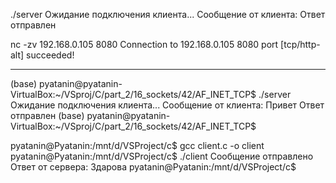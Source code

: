 ./server 
Ожидание подключения клиента...
Сообщение от клиента: 
Ответ отправлен

nc -zv 192.168.0.105 8080
Connection to 192.168.0.105 8080 port [tcp/http-alt] succeeded!

______________________________________


(base) pyatanin@pyatanin-VirtualBox:~/VSproj/C/part_2/16_sockets/42/AF_INET_TCP$ ./server 
Ожидание подключения клиента...
Сообщение от клиента: Привет
Ответ отправлен
(base) pyatanin@pyatanin-VirtualBox:~/VSproj/C/part_2/16_sockets/42/AF_INET_TCP$ 



pyatanin@Pyatanin:/mnt/d/VSProject/c$ gcc client.c -o client
pyatanin@Pyatanin:/mnt/d/VSProject/c$ ./client
Сообщение отправлено
Ответ от сервера: Здарова
pyatanin@Pyatanin:/mnt/d/VSProject/c$